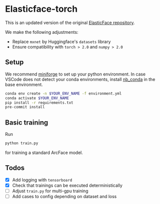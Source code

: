 # Elasticface-torch

This is an updated version of the original [ElasticFace repository](https://github.com/fdbtrs/ElasticFace).

We make the following adjustments:

- Replace `mxnet` by Huggingface's `datasets` library
- Ensure compatibility with `torch > 2.0` and `numpy > 2.0`

## Setup

We recommend [miniforge](https://conda-forge.org/download/) to set up your python environment.
In case VSCode does not detect your conda environments, install [nb_conda](https://github.com/conda-forge/nb_conda-feedstock) in the base environment.

```bash
conda env create -n $YOUR_ENV_NAME -f environment.yml
conda activate $YOUR_ENV_NAME
pip install -r requirements.txt
pre-commit install
```

## Basic training

Run

```bash
python train.py
```

for training a standard ArcFace model.

## Todos

- [x] Add logging with `tensorboard`
- [x] Check that trainings can be executed deterministically
- [ ] Adjust `train.py` for multi-gpu training
- [ ] Add cases to config depending on dataset and loss

